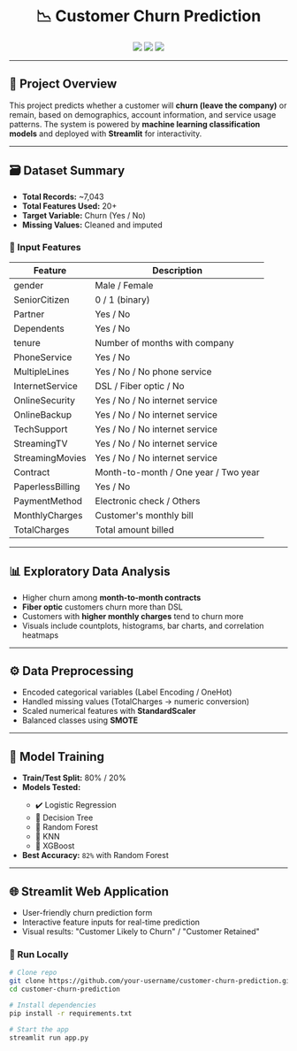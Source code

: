 <h1 align="center">📉 Customer Churn Prediction</h1>

<p align="center">
  <img src="https://img.shields.io/badge/Machine%20Learning-Classification-blue?style=for-the-badge" />
  <img src="https://img.shields.io/badge/Accuracy-82%25-brightgreen?style=for-the-badge" />
  <img src="https://img.shields.io/badge/Deployed%20With-Streamlit-red?style=for-the-badge" />
</p>

<hr>

<h2>📌 Project Overview</h2>

<p>
This project predicts whether a customer will <strong>churn (leave the company)</strong> or remain, based on demographics, account information, and service usage patterns.  
The system is powered by <strong>machine learning classification models</strong> and deployed with <strong>Streamlit</strong> for interactivity.
</p>

---

<h2>🗃️ Dataset Summary</h2>

<ul>
  <li><strong>Total Records:</strong> ~7,043</li>
  <li><strong>Total Features Used:</strong> 20+</li>
  <li><strong>Target Variable:</strong> Churn (Yes / No)</li>
  <li><strong>Missing Values:</strong> Cleaned and imputed</li>
</ul>

<h3>🔑 Input Features</h3>

<table>
  <thead>
    <tr>
      <th>Feature</th>
      <th>Description</th>
    </tr>
  </thead>
  <tbody>
    <tr><td>gender</td><td>Male / Female</td></tr>
    <tr><td>SeniorCitizen</td><td>0 / 1 (binary)</td></tr>
    <tr><td>Partner</td><td>Yes / No</td></tr>
    <tr><td>Dependents</td><td>Yes / No</td></tr>
    <tr><td>tenure</td><td>Number of months with company</td></tr>
    <tr><td>PhoneService</td><td>Yes / No</td></tr>
    <tr><td>MultipleLines</td><td>Yes / No / No phone service</td></tr>
    <tr><td>InternetService</td><td>DSL / Fiber optic / No</td></tr>
    <tr><td>OnlineSecurity</td><td>Yes / No / No internet service</td></tr>
    <tr><td>OnlineBackup</td><td>Yes / No / No internet service</td></tr>
    <tr><td>TechSupport</td><td>Yes / No / No internet service</td></tr>
    <tr><td>StreamingTV</td><td>Yes / No / No internet service</td></tr>
    <tr><td>StreamingMovies</td><td>Yes / No / No internet service</td></tr>
    <tr><td>Contract</td><td>Month-to-month / One year / Two year</td></tr>
    <tr><td>PaperlessBilling</td><td>Yes / No</td></tr>
    <tr><td>PaymentMethod</td><td>Electronic check / Others</td></tr>
    <tr><td>MonthlyCharges</td><td>Customer's monthly bill</td></tr>
    <tr><td>TotalCharges</td><td>Total amount billed</td></tr>
  </tbody>
</table>

---

<h2>📊 Exploratory Data Analysis</h2>

<ul>
  <li>Higher churn among <strong>month-to-month contracts</strong></li>
  <li><strong>Fiber optic</strong> customers churn more than DSL</li>
  <li>Customers with <strong>higher monthly charges</strong> tend to churn more</li>
  <li>Visuals include countplots, histograms, bar charts, and correlation heatmaps</li>
</ul>

---

<h2>⚙️ Data Preprocessing</h2>

<ul>
  <li>Encoded categorical variables (Label Encoding / OneHot)</li>
  <li>Handled missing values (TotalCharges → numeric conversion)</li>
  <li>Scaled numerical features with <strong>StandardScaler</strong></li>
  <li>Balanced classes using <strong>SMOTE</strong></li>
</ul>

---

<h2>🧠 Model Training</h2>

<ul>
  <li><strong>Train/Test Split:</strong> 80% / 20%</li>
  <li><strong>Models Tested:</strong></li>
  <ul>
    <li>✔️ Logistic Regression</li>
    <li>🌲 Decision Tree</li>
    <li>🌳 Random Forest</li>
    <li>🤖 KNN</li>
    <li>🧬 XGBoost</li>
  </ul>
  <li><strong>Best Accuracy:</strong> <code>82%</code> with Random Forest</li>
</ul>

---

<h2>🌐 Streamlit Web Application</h2>

<ul>
  <li>User-friendly churn prediction form</li>
  <li>Interactive feature inputs for real-time prediction</li>
  <li>Visual results: "Customer Likely to Churn" / "Customer Retained"</li>
</ul>

<h3>🚀 Run Locally</h3>

```bash
# Clone repo
git clone https://github.com/your-username/customer-churn-prediction.git
cd customer-churn-prediction

# Install dependencies
pip install -r requirements.txt

# Start the app
streamlit run app.py
